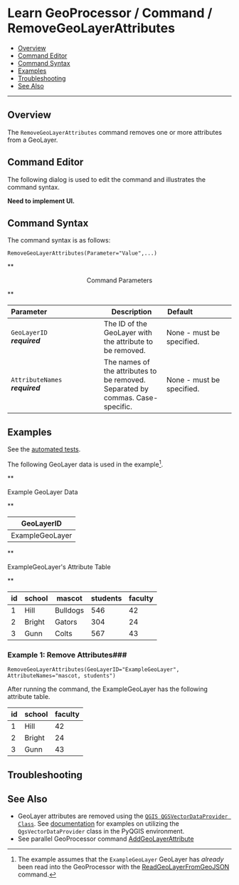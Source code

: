 # Learn GeoProcessor / Command / RemoveGeoLayerAttributes #

* [Overview](#overview)
* [Command Editor](#command-editor)
* [Command Syntax](#command-syntax)
* [Examples](#examples)
* [Troubleshooting](#troubleshooting)
* [See Also](#see-also)

-------------------------

## Overview ##

The `RemoveGeoLayerAttributes` command removes one or more attributes from a GeoLayer.

## Command Editor ##

The following dialog is used to edit the command and illustrates the command syntax.

**Need to implement UI.**

## Command Syntax ##

The command syntax is as follows:

```text
RemoveGeoLayerAttributes(Parameter="Value",...)
```
**<p style="text-align: center;">
Command Parameters
</p>**

| **Parameter**&nbsp;&nbsp;&nbsp;&nbsp;&nbsp;&nbsp;&nbsp;&nbsp;&nbsp;&nbsp;&nbsp;&nbsp;&nbsp;&nbsp;&nbsp;&nbsp;&nbsp;&nbsp;&nbsp;&nbsp;&nbsp;&nbsp;&nbsp;&nbsp;&nbsp;&nbsp; | **Description** | **Default**&nbsp;&nbsp;&nbsp;&nbsp;&nbsp;&nbsp;&nbsp;&nbsp;&nbsp;&nbsp;&nbsp;&nbsp;&nbsp;&nbsp;&nbsp;&nbsp;&nbsp;&nbsp; |
| --------------|-----------------|----------------- |
| `GeoLayerID` <br> **_required_** | The ID of the GeoLayer with the attribute to be removed. | None - must be specified. |
| `AttributeNames` <br> **_required_** | The names of the attributes to be removed. Separated by commas. Case-specific.| None - must be specified. |



## Examples ##

See the [automated tests](https://github.com/OpenWaterFoundation/owf-app-geoprocessor-python-test/tree/master/test/commands/RemoveGeoLayerAttributes).

The following GeoLayer data is used in the example[^2]. 
[^2]: The example assumes that the `ExampleGeoLayer` GeoLayer has *already* been read into the GeoProcessor with the [ReadGeoLayerFromGeoJSON](../ReadGeoLayerFromGeoJSON/ReadGeoLayerFromGeoJSON) command.

**<p style="text-align: left;">
Example GeoLayer Data
</p>**

|GeoLayerID|
| ---- |
|ExampleGeoLayer|

**<p style="text-align: left;">
ExampleGeoLayer's Attribute Table
</p>**

|id|school|mascot|students|faculty|
|----|----|-----|-----|-----|
|1|Hill|Bulldogs|546|42|
|2|Bright|Gators|304|24|
|3|Gunn|Colts|567|43|

### Example 1: Remove Attributes###

```
RemoveGeoLayerAttributes(GeoLayerID="ExampleGeoLayer", AttributeNames="mascot, students")
```

After running the command, the ExampleGeoLayer has the following attribute table.

|id|school|faculty|
|----|----|-----|
|1|Hill|42|
|2|Bright|24|
|3|Gunn|43|


## Troubleshooting ##


## See Also ##

- GeoLayer attributes are removed using the [`QGIS QGSVectorDataProvider Class`](https://qgis.org/api/classQgsVectorDataProvider.html). See [documentation](https://docs.qgis.org/2.14/en/docs/pyqgis_developer_cookbook/vector.html#adding-and-removing-fields) for examples on utilizing the `QgsVectorDataProvider` class in the PyQGIS environment.
- See parallel GeoProcessor command [AddGeoLayerAttribute](../AddGeoLayerAttribute/AddGeoLayerAttribute)
